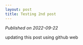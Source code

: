 ```yaml
---
layout: post
title: Testing 2nd post
---
```

_Published on 2022-09-22_

updating this post using github web

